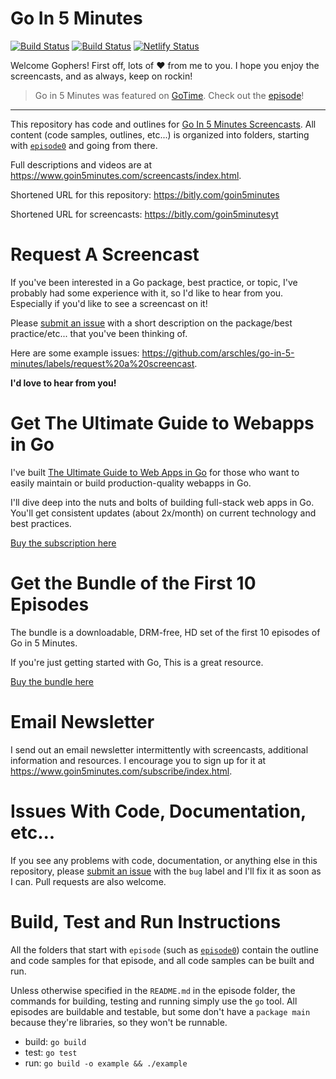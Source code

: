 # Go In 5 Minutes

[![Build Status](https://travis-ci.org/arschles/go-in-5-minutes.svg?branch=master)](https://travis-ci.org/arschles/go-in-5-minutes) 
[![Build Status](https://cloud.drone.io/api/badges/arschles/go-in-5-minutes/status.svg)](https://cloud.drone.io/arschles/go-in-5-minutes)
[![Netlify Status](https://api.netlify.com/api/v1/badges/c650b3f9-e737-4c1a-bb57-f4c4db7230bd/deploy-status)](https://app.netlify.com/sites/goin5minutes/deploys)


Welcome Gophers! First off, lots of :heart: from me to you. I hope you enjoy
the screencasts, and as always, keep on rockin!

>Go in 5 Minutes was featured on [GoTime](https://gotime.fm). Check out the [episode](https://changelog.com/gotime/18)!


----

This repository has code and outlines for [Go In 5 Minutes Screencasts](htttp://bitly.com/goin5minutesyt). All content (code samples, outlines, etc...) is organized into folders, starting with [`episode0`](https://github.com/arschles/go-in-5-minutes/tree/master/episode0) and going from there.

Full descriptions and videos are at https://www.goin5minutes.com/screencasts/index.html.

Shortened URL for this repository: https://bitly.com/goin5minutes

Shortened URL for screencasts: https://bitly.com/goin5minutesyt

# Request A Screencast

If you've been interested in a Go package, best practice, or topic, I've probably had some experience with it, so I'd like
to hear from you. Especially if you'd like to see a screencast on it!

Please [submit an issue](https://github.com/arschles/go-in-5-minutes/issues) with a short description on the package/best practice/etc... that you've been thinking of.

Here are some example issues: https://github.com/arschles/go-in-5-minutes/labels/request%20a%20screencast.

**I'd love to hear from you!**

# Get The Ultimate Guide to Webapps in Go

I've built [The Ultimate Guide to Web Apps in Go](https://gum.co/hgHhj?wanted=true) for those who want to easily maintain or build production-quality webapps in Go.

I'll dive deep into the nuts and bolts of building full-stack web apps in Go. You'll get consistent updates (about 2x/month) on current technology and best practices.

[Buy the subscription here](https://gum.co/hgHhj?wanted=true)

# Get the Bundle of the First 10 Episodes

The bundle is a downloadable, DRM-free, HD set of the first 10 episodes of Go in 5 Minutes. 

If you're just getting started with Go, This is a great resource.

[Buy the bundle here](https://gumroad.com/l/gifm-1-10?wanted=true)

# Email Newsletter

I send out an email newsletter intermittently with screencasts, additional information and resources. I encourage you to sign up for it at https://www.goin5minutes.com/subscribe/index.html.

# Issues With Code, Documentation, etc...

If you see any problems with code, documentation, or anything else in this repository, please [submit an issue](https://github.com/arschles/go-in-5-minutes/issues) with the `bug` label and I'll fix it as soon as I can. Pull requests are also welcome.

# Build, Test and Run Instructions

All the folders that start with `episode` (such as [`episode0`](https://github.com/arschles/go-in-5-minutes/tree/master/episode0)) contain the outline and code samples for that episode, and all code samples can be built and run.

Unless otherwise specified in the `README.md` in the episode folder, the commands for building, testing and running simply use the `go` tool. All episodes are buildable and testable, but some don't have a `package main` because they're libraries, so they won't be runnable.

- build: `go build`
- test: `go test`
- run: `go build -o example && ./example`
